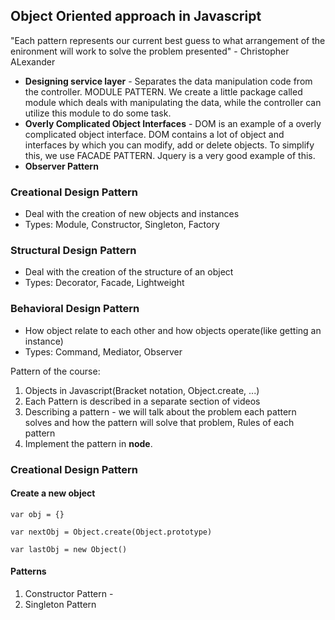  ## Object Oriented approach in Javascript
"Each pattern represents our current best guess to what arrangement of the enironment will work to solve the problem presented" - Christopher ALexander

- **Designing service layer** - Separates the data manipulation code from the controller. MODULE PATTERN. We create a little package called module which deals with manipulating the data, while the controller can utilize this module to do some task.
- **Overly Complicated Object Interfaces** - DOM is an example of a overly complicated object interface. DOM contains a lot of object and interfaces by which you can modify, add or delete objects. To simplify this, we use FACADE PATTERN. Jquery is a very good example of this.
- **Observer Pattern**


### Creational Design Pattern
- Deal with the creation of new objects and instances
- Types: Module, Constructor, Singleton, Factory

 
### Structural Design Pattern
- Deal with the creation of the structure of an object
- Types: Decorator, Facade, Lightweight

### Behavioral Design Pattern
- How object relate to each other and how objects operate(like getting an instance)
- Types: Command, Mediator, Observer
  
Pattern of the course: 
1. Objects in Javascript(Bracket notation, Object.create, ...)
2. Each Pattern is described in a separate section of videos
3. Describing a pattern - we will talk about the problem each pattern solves and how the pattern will solve that problem, Rules of each pattern
4. Implement the pattern in **node**.

### Creational Design Pattern

#### Create a new object
`var obj = {}`

`var nextObj = Object.create(Object.prototype)`

`var lastObj = new Object()`

#### Patterns
1. Constructor Pattern - 
2. Singleton Pattern


